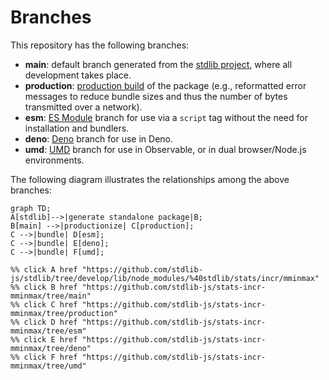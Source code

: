 <!--

@license Apache-2.0

Copyright (c) 2022 The Stdlib Authors.

Licensed under the Apache License, Version 2.0 (the "License");
you may not use this file except in compliance with the License.
You may obtain a copy of the License at

    http://www.apache.org/licenses/LICENSE-2.0

Unless required by applicable law or agreed to in writing, software
distributed under the License is distributed on an "AS IS" BASIS,
WITHOUT WARRANTIES OR CONDITIONS OF ANY KIND, either express or implied.
See the License for the specific language governing permissions and
limitations under the License.

-->

# Branches

This repository has the following branches:

-   **main**: default branch generated from the [stdlib project][stdlib-url], where all development takes place.
-   **production**: [production build][production-url] of the package (e.g., reformatted error messages to reduce bundle sizes and thus the number of bytes transmitted over a network).
-   **esm**: [ES Module][esm-url] branch for use via a `script` tag without the need for installation and bundlers.
-   **deno**: [Deno][deno-url] branch for use in Deno.
-   **umd**: [UMD][umd-url] branch for use in Observable, or in dual browser/Node.js environments.

The following diagram illustrates the relationships among the above branches:

```mermaid
graph TD;
A[stdlib]-->|generate standalone package|B;
B[main] -->|productionize| C[production];
C -->|bundle| D[esm];
C -->|bundle| E[deno];
C -->|bundle| F[umd];

%% click A href "https://github.com/stdlib-js/stdlib/tree/develop/lib/node_modules/%40stdlib/stats/incr/mminmax"
%% click B href "https://github.com/stdlib-js/stats-incr-mminmax/tree/main"
%% click C href "https://github.com/stdlib-js/stats-incr-mminmax/tree/production"
%% click D href "https://github.com/stdlib-js/stats-incr-mminmax/tree/esm"
%% click E href "https://github.com/stdlib-js/stats-incr-mminmax/tree/deno"
%% click F href "https://github.com/stdlib-js/stats-incr-mminmax/tree/umd"
```

[stdlib-url]: https://github.com/stdlib-js/stdlib/tree/develop/lib/node_modules/%40stdlib/stats/incr/mminmax
[production-url]: https://github.com/stdlib-js/stats-incr-mminmax/tree/production
[deno-url]: https://github.com/stdlib-js/stats-incr-mminmax/tree/deno
[umd-url]: https://github.com/stdlib-js/stats-incr-mminmax/tree/umd
[esm-url]: https://github.com/stdlib-js/stats-incr-mminmax/tree/esm